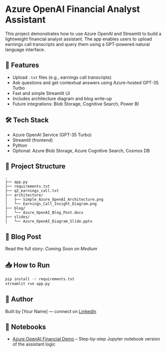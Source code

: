 # Azure OpenAI Financial Analyst Assistant

This project demonstrates how to use Azure OpenAI and Streamlit to build a lightweight financial analyst assistant. The app enables users to upload earnings call transcripts and query them using a GPT-powered natural language interface.

## 🚀 Features
- Upload `.txt` files (e.g., earnings call transcripts)
- Ask questions and get contextual answers using Azure-hosted GPT-35 Turbo
- Fast and simple Streamlit UI
- Includes architecture diagram and blog write-up
- Future integrations: Blob Storage, Cognitive Search, Power BI

## 🛠 Tech Stack
- Azure OpenAI Service (GPT-35 Turbo)
- Streamlit (frontend)
- Python
- Optional: Azure Blob Storage, Azure Cognitive Search, Cosmos DB

## 📁 Project Structure
```
.
├── app.py
├── requirements.txt
├── q2_earnings_call.txt
├── architecture/
│   ├── Simple_Azure_OpenAI_Architecture.png
│   └── Earnings_Call_Insight_Diagram.png
├── blog/
│   └── Azure_OpenAI_Blog_Post.docx
├── slides/
│   └── Azure_OpenAI_Diagram_Slide.pptx
```

## 📄 Blog Post
Read the full story: *Coming Soon on Medium*

## 📥 How to Run
```bash
pip install -r requirements.txt
streamlit run app.py
```

## 🧠 Author
Built by [Your Name] — connect on [LinkedIn](#)

## 🧪 Notebooks
- [Azure OpenAI Financial Demo](notebooks/Azure_OpenAI_Financial_Demo.ipynb) – Step-by-step Jupyter notebook version of the assistant logic